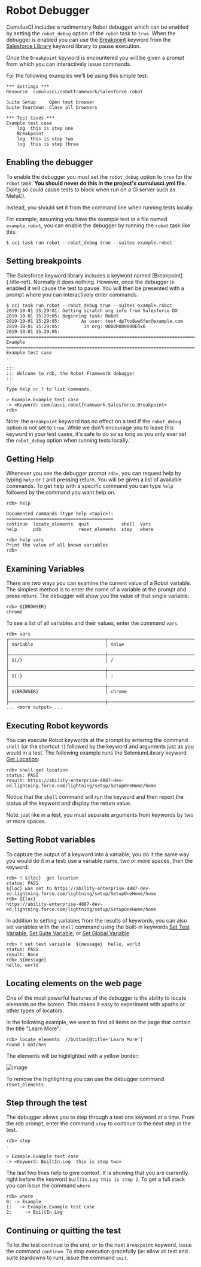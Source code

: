 # Robot Debugger

CumulusCI includes a rudimentary Robot debugger which can be enabled by
setting the `robot_debug` option of the `robot` task to `true`. When the
debugger is enabled you can use the
[Breakpoint](Keywords.html#Salesforce.Breakpoint) keyword from the
[Salesforce
Library](Keywords.html#file-cumulusci.robotframework.Salesforce) keyword
library to pause execution.

Once the `Breakpoint` keyword is encountered you will be given a prompt
from which you can interactively issue commands.

For the following examples we'll be using this simple test:

```robotframework
*** Settings ***
Resource  cumulusci/robotframework/Salesforce.robot

Suite Setup     Open test browser
Suite Teardown  Close all browsers

*** Test Cases ***
Example test case
    log  this is step one
    Breakpoint
    log  this is step two
    log  this is step three
```

## Enabling the debugger

To enable the debugger you must set the `robot_debug` option to `true`
for the `robot` task. **You should never do this in the project's
cumulusci.yml file.** Doing so could cause tests to block when run on a
CI server such as MetaCI.

Instead, you should set it from the command line when running tests
locally.

For example, assuming you have the example test in a file named
`example.robot`, you can enable the debugger by running the `robot` task
like this:

```console
$ cci task run robot --robot_debug true --suites example.robot
```

## Setting breakpoints

The Salesforce keyword library includes a keyword named
[Breakpoint]{.title-ref}. Normally it does nothing. However, once the
debugger is enabled it will cause the test to pause. You will then be
presented with a prompt where you can interactively enter commands.

```console
$ cci task run robot --robot_debug true --suites example.robot
2019-10-01 15:29:01: Getting scratch org info from Salesforce DX
2019-10-01 15:29:05: Beginning task: Robot
2019-10-01 15:29:05:        As user: test-dp7to8ww6fec@example.com
2019-10-01 15:29:05:         In org: 00D0R000000ERx6
2019-10-01 15:29:05:
==============================================================================
Example
==============================================================================
Example test case                                                     .

:::
::: Welcome to rdb, the Robot Framework debugger
:::

Type help or ? to list commands.

> Example.Example test case
-> <Keyword: cumulusci.robotframework.Salesforce.Breakpoint>
rdb>
```

Note: the `Breakpoint` keyword has no effect on a test if the
`robot_debug` option is not set to `true`. While we don't encourage you
to leave this keyword in your test cases, it's safe to do so as long as
you only ever set the `robot_debug` option when running tests locally.

## Getting Help

Whenever you see the debugger prompt `rdb>`, you can request help by
typing `help` or `?` and pressing return. You will be given a list of
available commands. To get help with a specific command you can type
`help` followed by the command you want help on.

```console
rdb> help

Documented commands (type help <topic>):
========================================
continue  locate_elements  quit            shell  vars
help      pdb              reset_elements  step   where

rdb> help vars
Print the value of all known variables
rdb>
```

## Examining Variables

There are two ways you can examine the current value of a Robot
variable. The simplest method is to enter the name of a variable at the
prompt and press return. The debugger will show you the value of that
single variable:

```console
rdb> ${BROWSER}
chrome
```

To see a list of all variables and their values, enter the command
`vars`.

```console
rdb> vars
┌────────────────────────────────────┬──────────────────────────────────────────────────┐
│ Variable                           │ Value                                            │
├────────────────────────────────────┼──────────────────────────────────────────────────┤
│ ${/}                               │ /                                                │
├────────────────────────────────────┼──────────────────────────────────────────────────┤
│ ${:}                               │ :                                                │
├────────────────────────────────────┼──────────────────────────────────────────────────┤
│ ${BROWSER}                         │ chrome                                           │
├────────────────────────────────────┼──────────────────────────────────────────────────┤
... <more output> ...
```

## Executing Robot keywords

You can execute Robot keywords at the prompt by entering the command
`shell` (or the shortcut `!`) followed by the keyword and arguments just
as you would in a test. The following example runs the SeleniumLibrary
keyword [Get
Location](http://robotframework.org/SeleniumLibrary/SeleniumLibrary.html#Get%20Location):

```console
rdb> shell get location
status: PASS
result: https://ability-enterprise-4887-dev-ed.lightning.force.com/lightning/setup/SetupOneHome/home
```

Notice that the `shell` command will run the keyword and then report the
status of the keyword and display the return value.

Note: just like in a test, you must separate arguments from keywords by
two or more spaces.

## Setting Robot variables

To capture the output of a keyword into a variable, you do it the same
way you would do it in a test: use a variable name, two or more spaces,
then the keyword:

```console
rdb> ! ${loc}  get location
status: PASS
${loc} was set to https://ability-enterprise-4887-dev-ed.lightning.force.com/lightning/setup/SetupOneHome/home
rdb> ${loc}
https://ability-enterprise-4887-dev-ed.lightning.force.com/lightning/setup/SetupOneHome/home
```

In addition to setting variables from the results of keywords, you can
also set variables with the `shell` command using the built-in keywords
[Set Test
Variable](http://robotframework.org/robotframework/latest/libraries/BuiltIn.html#Set%20Test%20Variable),
[Set Suite
Variable](http://robotframework.org/robotframework/latest/libraries/BuiltIn.html#Set%20Suite%20Variable),
or [Set Global
Variable](http://robotframework.org/robotframework/latest/libraries/BuiltIn.html#Set%20Global%20Variable).

```console
rdb> ! set test variable  ${message}  hello, world
status: PASS
result: None
rdb> ${message}
hello, world
```

## Locating elements on the web page

One of the most powerful features of the debugger is the ability to
locate elements on the screen. This makes it easy to experiment with
xpaths or other types of locators.

In the following example, we want to find all items on the page that
contain the title \"Learn More\":

```console
rdb> locate_elements  //button[@title='Learn More']
Found 1 matches
```

The elements will be highlighted with a yellow border:

![image](images/locate_elements_screenshot.png)

To remove the highlighting you can use the debugger command
`reset_elements`

## Step through the test

The debugger allows you to step through a test one keyword at a time.
From the rdb prompt, enter the command `step` to continue to the next
step in the test.

```console
rdb> step
.

> Example.Example test case
-> <Keyword: BuiltIn.Log  this is step two>
```

The last two lines help to give context. It is showing that you are
currently right before the keyword `BuiltIn.Log this is step 2`. To get
a full stack you can issue the command `where`

```console
rdb> where
0: -> Example
1:   -> Example.Example test case
2:     -> BuiltIn.Log
```

## Continuing or quitting the test

To let the test continue to the end, or to the next `Breakpoint`
keyword, issue the command `continue`. To stop execution gracefully (ie:
allow all test and suite teardowns to run), issue the command `quit`.

